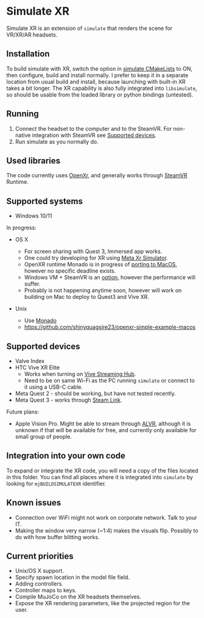 # Simulate XR

Simulate XR is an extension of `simulate` that renders the scene for VR/XR/AR headsets.


## Installation

To build simulate with XR, switch the option in [simulate CMakeLists](/simulate/CMakeLists.txt#L56) to ON, then configure, build and install normally. I prefer to keep it in a separate location from usual build and install, because launching with built-in XR takes a bit longer. The XR capability is also fully integrated into `libsimulate`, so should be usable from the loaded library or python bindings (untested).


## Running

1. Connect the headset to the computer and to the SteamVR. For non-native integration with SteamVR see [Supported devices](#supported-devices).
2. Run simulate as you normally do.


## Used libraries

The code currently uses [OpenXr](https://www.khronos.org/OpenXR/), and generally works through [SteamVR](https://store.steampowered.com/app/250820/SteamVR/) Runtime.


## Supported systems

* Windows 10/11

In progress:

* OS X
    * For screen sharing with Quest 3, Immersed app works.
    * One could try developing for XR using [Meta Xr Simulator](https://github.com/Oculus-VR/homebrew-repo/blob/main/meta-xr-simulator.md).
    * OpenXR runtime Monado is in progress of [porting to MacOS](https://gitlab.freedesktop.org/monado/monado/-/issues/318), however no specific deadline exists.
    * Windows VM + SteamVR is an [option](https://www.youtube.com/watch?v=Wzk3nBWMKL8), however the performance will suffer.
    * Probably is not happening anytime soon, however will work on building on Mac to deploy to Quest3 and Vive XR.

* Unix
    * Use [Monado](https://github.com/shinyquagsire23/monado)
    * https://github.com/shinyquagsire23/openxr-simple-example-macos


## Supported devices

* Valve Index
* HTC Vive XR Elite
    - Works when turning on [Vive Streaming Hub](https://www.vive.com/us/solution/vive-streaming/).
    - Need to be on same Wi-Fi as the PC running `simulate` or connect to it using a USB-C cable.
* Meta Quest 2 - should be working, but have not tested recently.
* Meta Quest 3 - works through [Steam Link](https://www.meta.com/experiences/5841245619310585/).

Future plans:
* Apple Vision Pro. Might be able to stream through [ALVR](https://github.com/alvr-org/ALVR), although it is unknown if that will be available for free, and currently only available for small group of people.


## Integration into your own code

To expand or integrate the XR code, you will need a copy of the files located in this folder. You can find all places where it is integrated into `simulate` by looking for `mjBUILDSIMULATEXR` identifier.


## Known issues

* Connection over WiFi might not work on corporate network. Talk to your IT.
* Making the window very narrow (~1:4) makes the visuals flip. Possibly to do with how buffer blitting works.


## Current priorities

* Unix/OS X support.
* Specify spawn location in the model file field.
* Adding controllers.
* Controller maps to keys.
* Compile MuJoCo on the XR headsets themselves.
* Expose the XR rendering parameters, like the projected region for the user.
